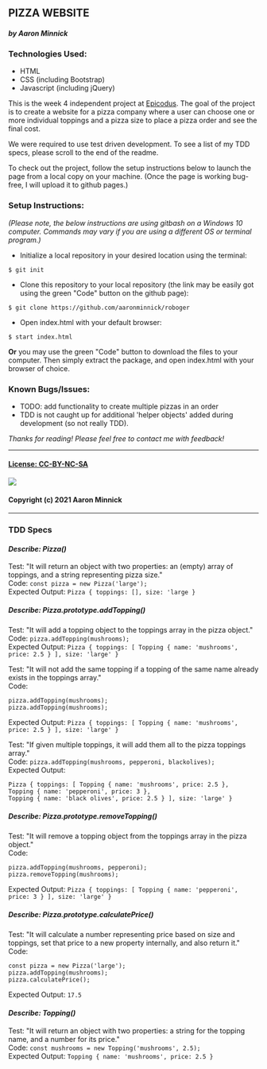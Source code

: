 ## PIZZA WEBSITE
#### _by Aaron Minnick_
### Technologies Used:
* HTML
* CSS (including Bootstrap)
* Javascript (including jQuery)

This is the week 4 independent project at [Epicodus](https://www.epicodus.com). The goal of the project is to create a website for a pizza company where a user can choose one or more individual toppings and a pizza size to place a pizza order and see the final cost.

We were required to use test driven development. To see a list of my TDD specs, please scroll to the end of the readme.

To check out the project, follow the setup instructions below to launch the page from a local copy on your machine. (Once the page is working bug-free, I will upload it to github pages.)

### Setup Instructions:
_(Please note, the below instructions are using gitbash on a Windows 10 computer. Commands may vary if you are using a different OS or terminal program.)_
* Initialize a local repository in your desired location using the terminal:
```
$ git init
```
* Clone this repository to your local repository (the link may be easily got using the green "Code" button on the github page):
```
$ git clone https://github.com/aaronminnick/roboger
```
* Open index.html with your default browser:
```
$ start index.html
```
**Or** you may use the green "Code" button to download the files to your computer. Then simply extract the package, and open index.html with your browser of choice.

### Known Bugs/Issues:
* TODO: add functionality to create multiple pizzas in an order
* TDD is not caught up for additional 'helper objects' added during development (so not really TDD).

_Thanks for reading! Please feel free to contact me with feedback!_
***
#### [License: CC-BY-NC-SA](https://creativecommons.org/licenses/by-nc-sa/4.0/legalcode)
![](https://licensebuttons.net/l/by-nc-sa/3.0/88x31.png)
#### Copyright (c) 2021 Aaron Minnick

***
### TDD Specs

#### _**Describe: Pizza()**_
Test: "It will return an object with two properties: an (empty) array of toppings, and a string representing pizza size."  
Code: ```const pizza = new Pizza('large');```  
Expected Output: ```Pizza { toppings: [], size: 'large }```  

##### **Describe: Pizza.prototype.addTopping()**
Test: "It will add a topping object to the toppings array in the pizza object."  
Code: ```pizza.addTopping(mushrooms);```  
Expected Output: ```Pizza { toppings: [ Topping { name: 'mushrooms', price: 2.5 } ], size: 'large' }```  

Test: "It will not add the same topping if a topping of the same name already exists in the toppings array."  
Code: 
```
pizza.addTopping(mushrooms);
pizza.addTopping(mushrooms);
```
Expected Output: ```Pizza { toppings: [ Topping { name: 'mushrooms', price: 2.5 } ], size: 'large' }```

Test: "If given multiple toppings, it will add them all to the pizza toppings array."  
Code: ```pizza.addTopping(mushrooms, pepperoni, blackolives);```  
Expected Output: 
```
Pizza { toppings: [ Topping { name: 'mushrooms', price: 2.5 }, 
Topping { name: 'pepperoni', price: 3 }, 
Topping { name: 'black olives', price: 2.5 } ], size: 'large' }
```

##### **Describe: Pizza.prototype.removeTopping()**
Test: "It will remove a topping object from the toppings array in the pizza object."  
Code: 
```
pizza.addTopping(mushrooms, pepperoni);
pizza.removeTopping(mushrooms);
```  
Expected Output: ```Pizza { toppings: [ Topping { name: 'pepperoni', price: 3 } ], size: 'large' }```

##### **Describe: Pizza.prototype.calculatePrice()**
Test: "It will calculate a number representing price based on size and toppings, set that price to a new property internally, and also return it."  
Code: 
```
const pizza = new Pizza('large');
pizza.addTopping(mushrooms);
pizza.calculatePrice();
```
Expected Output: ```17.5```

#### _**Describe: Topping()**_
Test: "It will return an object with two properties: a string for the topping name, and a number for its price."  
Code: ```const mushrooms = new Topping('mushrooms', 2.5);```  
Expected Output: ```Topping { name: 'mushrooms', price: 2.5 }```  